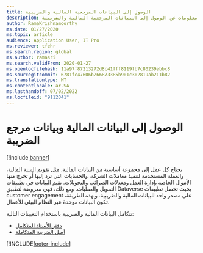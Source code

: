 ```yaml
---
title: الوصول إلى البيانات المرجعية المالية والضريبية
description: توفر هذه المقالة معلومات عن الوصول إلى البيانات المرجعية المالية والضريبية.
author: RamaKrishnamoorthy
ms.date: 01/27/2020
ms.topic: article
audience: Application User, IT Pro
ms.reviewer: tfehr
ms.search.region: global
ms.author: ramasri
ms.search.validFrom: 2020-01-27
ms.openlocfilehash: 11a97f87213272d8c41fff8119fb7c80239ebbc8
ms.sourcegitcommit: 6781fc47606b266873385b901c302819ab211b82
ms.translationtype: HT
ms.contentlocale: ar-SA
ms.lasthandoff: 07/02/2022
ms.locfileid: "9112041"
---
```

# <a name="access-to-finance-and-tax-reference-data"></a>الوصول إلى البيانات المالية وبيانات مرجع الضريبة

[!include [banner](../../includes/banner.md)]



يحتاج كل عمل إلى مجموعة أساسية من البيانات المالية، مثل تقويم السنة المالية، والعملة المستخدمة لتنفيذ معاملات الشركة، والحسابات التي ترد إليها أو تخرج منها الأموال الخاصة بإدارة العمل ومعدلات الضرائب والتحويلات. تقيم البيانات في تطبيقات التمويل والعمليات. ومع ذلك، فهي معروضة لتطبيق Dataverse بحيث تحصل تطبيقات customer engagement على مصدر واحد للبيانات المالية والضريبية. وبهذه الطريقة، تكون البيانات موحدة عبر النظام البيئي للأعمال.

تتكامل البيانات المالية والضريبية باستخدام التعيينات التالية:

+ [دفتر الأستاذ المتكامل](ledger-mapping.md)
+ [أصل الضريبة المتكاملة](tax-mapping.md)

[!INCLUDE[footer-include](../../../../includes/footer-banner.md)]


